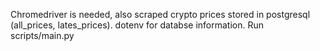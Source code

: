 Chromedriver is needed, also scraped crypto prices stored in postgresql (all_prices, lates_prices).
dotenv for databse information.
Run scripts/main.py
